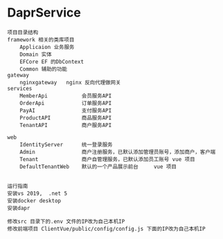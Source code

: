 # DaprService
	项目目录结构
	framework 相关的类库项目
		Applicaion 业务服务
		Domain 实体
		EFCore EF 的DbContext
		Common 辅助的功能
	gateway  
		nginxgateway   nginx 反向代理做网关
	services
		MemberApi   		会员服务API
		OrderApi    		订单服务API
		PayAI				支付服务API
		ProductAPI			商品服务API
		TenantAPI			商户服务API

	web
		IdentityServer      统一登录服务
		Admin				商户注册服务，已默认添加管理员账号，添加商户，客户端
		Tenant				商户自管理服务，已默认添加员工账号 vue 项目
		DefaultTenantWeb	默认的一个产品展示前台		vue 项目
	
	
	运行指南
	安装vs 2019,  .net 5
	安装docker desktop
	安装dapr
	
	修改src 目录下的.env 文件的IP改为自己本机IP
	修改前端项目 ClientVue/public/config/config.js 下面的IP改为自己本机IP
	
	
	
	
